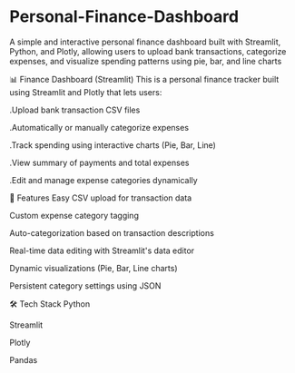 # Personal-Finance-Dashboard
A simple and interactive personal finance dashboard built with Streamlit, Python, and Plotly, allowing users to upload bank transactions, categorize expenses, and visualize spending patterns using pie, bar, and line charts

📊 Finance Dashboard (Streamlit)
This is a personal finance tracker built using Streamlit and Plotly that lets users:

.Upload bank transaction CSV files

.Automatically or manually categorize expenses

.Track spending using interactive charts (Pie, Bar, Line)

.View summary of payments and total expenses

.Edit and manage expense categories dynamically

🚀 Features
Easy CSV upload for transaction data

Custom expense category tagging

Auto-categorization based on transaction descriptions

Real-time data editing with Streamlit's data editor

Dynamic visualizations (Pie, Bar, Line charts)

Persistent category settings using JSON

🛠 Tech Stack
Python

Streamlit

Plotly

Pandas
